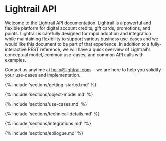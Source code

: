 # Lightrail API

Welcome to the Lightrail API documentation. Lightrail is a powerful and flexible platform for digital account credits, gift cards, promotions, and points. 
Lightrail is carefully designed for rapid adoption and integration while maintaining flexibility to support various business use-cases and we would like this document 
to be part of that experience. In addition to a fully-interactive REST reference, we will have a quick overview of Lightrail's 
conceptual model, common use-cases, and common API calls with examples. 

Contact us anytime at hello@lightrail.com —we are here to help you solidify your use-cases and implementation.

{% include 'sections/getting-started.md' %}

{% include 'sections/object-model.md' %}

{% include 'sections/use-cases.md' %}

{% include 'sections/technical-details.md' %}

{% include 'sections/integrations.md' '%}

{% include 'sections/epilogue.md' %}